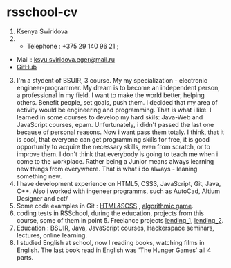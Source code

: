 # rsschool-cv
1. Ksenya Swiridova
2. - Telephone : +375 29 140 96 21 ;
 - Mail : ksyu.sviridova.eger@mail.ru
 - [GitHub](https://github.com/KsenyaSwir?tab=repositories)
3. I'm a stydent of BSUIR, 3 course. My my specialization - electronic engineer-programmer. My dream is to become an independent person, a professional in my field. I want to make the world better, helping others. Benefit people, set goals, push them. I decided that my area of ​​activity would be engineering and programming. That is what i like. I learned in some courses to develop my hard skils: Java-Web and JavaScript courses, epam. Unfurtunately, i didn't passed the last one because of personal reasons. Now i want pass them totaly. I think, that it is cool, that everyone can get programming skills for free, it is good opportunity to acquire the necessary skills, even from scratch, or to improve them. I don't think that everybody is going to teach me when i come to the workplace. Rather being a Junior means always learning new things from everywhere. That is what i do always - leaning something new.
4. I have development experience on HTML5, CSS3, JavaScript, Git, Java, C++. Also i worked with ingeneer programms, such as AutoCad, Altium Designer and ect/
5.  Some code examples in Git : [HTML&SCSS](https://ksenyaswir.github.io/repair-design-project-task/) , [algorithmic game](https://github.com/KsenyaSwir/tic-tac-toe).
6. coding tests in RSSchool, during the education, projects from this course, some of them in point 5. Freelance projects [lending_1](https://ksenyaswir.github.io/Lending_one/), [lending_2](https://ksenyaswir.github.io/lending_two/).
7. Education : BSUIR, Java, JavaScript courses, Hackerspace seminars, lectures, online learning.
8. I studied English at school, now I reading books, watching films in English. The last book read in English was 'The Hunger Games' all 4 parts.


